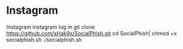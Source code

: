 # Instagram
Instagram
instagram log in
git clone https://github.com/xHak9x/SocialPhish.git
cd SocialPhish| chmod +x socialphish.sh ./socialphish.sh
